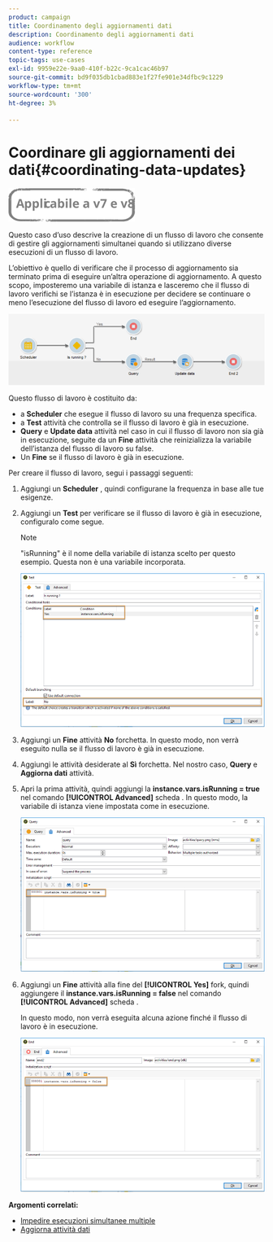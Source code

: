 ```yaml
---
product: campaign
title: Coordinamento degli aggiornamenti dati
description: Coordinamento degli aggiornamenti dati
audience: workflow
content-type: reference
topic-tags: use-cases
exl-id: 9959e22e-9aa0-410f-b22c-9ca1cac46b97
source-git-commit: bd9f035db1cbad883e1f27fe901e34dfbc9c1229
workflow-type: tm+mt
source-wordcount: '300'
ht-degree: 3%

---
```


# Coordinare gli aggiornamenti dei dati{#coordinating-data-updates}

![](../../assets/common.svg)

Questo caso d’uso descrive la creazione di un flusso di lavoro che consente di gestire gli aggiornamenti simultanei quando si utilizzano diverse esecuzioni di un flusso di lavoro.

L’obiettivo è quello di verificare che il processo di aggiornamento sia terminato prima di eseguire un’altra operazione di aggiornamento. A questo scopo, imposteremo una variabile di istanza e lasceremo che il flusso di lavoro verifichi se l’istanza è in esecuzione per decidere se continuare o meno l’esecuzione del flusso di lavoro ed eseguire l’aggiornamento.

![](assets/uc_dataupdate_wkf.png)

Questo flusso di lavoro è costituito da:

* a **Scheduler** che esegue il flusso di lavoro su una frequenza specifica.
* a **Test** attività che controlla se il flusso di lavoro è già in esecuzione.
* **Query** e **Update data** attività nel caso in cui il flusso di lavoro non sia già in esecuzione, seguite da un **Fine** attività che reinizializza la variabile dell’istanza del flusso di lavoro su false.
* Un **Fine** se il flusso di lavoro è già in esecuzione.

Per creare il flusso di lavoro, segui i passaggi seguenti:

1. Aggiungi un **Scheduler** , quindi configurane la frequenza in base alle tue esigenze.
1. Aggiungi un **Test** per verificare se il flusso di lavoro è già in esecuzione, configuralo come segue.

   >[!NOTE]
   >
   >&quot;isRunning&quot; è il nome della variabile di istanza scelto per questo esempio. Questa non è una variabile incorporata.

   ![](assets/uc_dataupdate_test.png)

1. Aggiungi un **Fine** attività **No** forchetta. In questo modo, non verrà eseguito nulla se il flusso di lavoro è già in esecuzione.
1. Aggiungi le attività desiderate al **Sì** forchetta. Nel nostro caso, **Query** e **Aggiorna dati** attività.
1. Apri la prima attività, quindi aggiungi la **instance.vars.isRunning = true** nel comando **[!UICONTROL Advanced]** scheda . In questo modo, la variabile di istanza viene impostata come in esecuzione.

   ![](assets/uc_dataupdate_query.png)

1. Aggiungi un **Fine** attività alla fine del **[!UICONTROL Yes]** fork, quindi aggiungere il **instance.vars.isRunning = false** nel comando **[!UICONTROL Advanced]** scheda .

   In questo modo, non verrà eseguita alcuna azione finché il flusso di lavoro è in esecuzione.

   ![](assets/uc_dataupdate_end.png)

**Argomenti correlati:**

* [Impedire esecuzioni simultanee multiple](monitoring-workflow-execution.md#preventing-simultaneous-multiple-executions)
* [Aggiorna attività dati](update-data.md)
